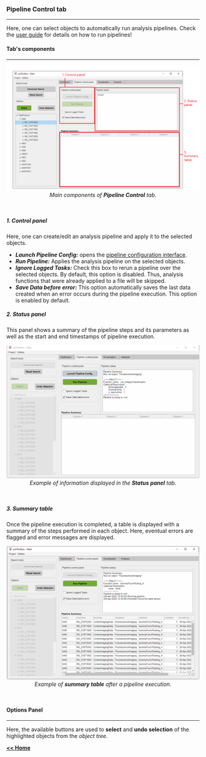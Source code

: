 ### Pipeline Control tab
___

Here, one can select objects to automatically run analysis pipelines.
Check the [user guide](../../docs/userDocs/ht_runpipelines.md) for details on how to run pipelines!

#### Tab's components
___
<p align="center">
  <img alt="PipelineCtlMainComponents" src="../../assets/img/mainGUI_pipeline_fig1.png"/> <br>
  <em>Main components of <strong>Pipeline Control</strong> tab.</em>
</p><br>

##### 1. Control panel
Here, one can create/edit an analysis pipeline and apply it to the selected objects.
* ***Launch Pipeline Config:*** opens the [pipeline configuration interface](/../../docs/devDocs/pipelinegui.md).
* ***Run Pipeline:*** Applies the analysis pipeline on the selected objects.
* ***Ignore Logged Tasks:*** Check this box to rerun a pipeline over the selected objects. By default, this option is disabled. Thus, analysis functions that were already applied to a file will be skipped.
* ***Save Data before error:*** This option automatically saves the last data created when an error occurs during the pipeline execution. This option is enabled by default.

##### 2. Status panel
This panel shows a summary of the pipeline steps and its parameters as well as the start and end timestamps of pipeline execution.
<p align="center">
  <img alt="PipelineCtlStatusPanelExample" src="../../assets/img/mainGUI_pipeline_status.png"/> <br>
  <em>Example of information displayed in the <strong>Status panel</strong> tab.</em>
</p><br>

##### 3. Summary table
Once the pipeline execution is completed, a table is displayed with a summary of the steps performed in each object. Here, eventual errors are flagged and error messages are displayed.

<p align="center">
  <img alt="PipelineCtlSummaryTabExample" src="../../assets/img/mainGUI_pipeline_summarytab.png"/> <br>
  <em>Example of <strong>summary table</strong> after a pipeline execution.</em>
</p><br>

#### Options Panel
___

Here, the available buttons are used to **select** and **undo selection** of the highlighted objects from the *object tree*.

[**<< Home**](../../index.md)

